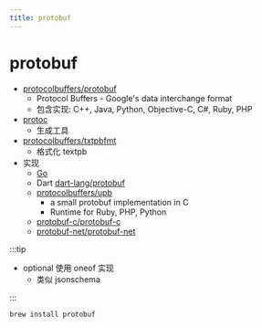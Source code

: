 ```yaml
---
title: protobuf
---
```


# protobuf

- [protocolbuffers/protobuf](https://github.com/protocolbuffers/protobuf)
  - Protocol Buffers - Google's data interchange format
  - 包含实现: C++, Java, Python, Objective-C, C#, Ruby, PHP
- [protoc](./protoc.md)
  - 生成工具
- [protocolbuffers/txtpbfmt](https://github.com/protocolbuffers/txtpbfmt)
  - 格式化 textpb
- 实现
  - [Go](./protobuf-go.md)
  - Dart [dart-lang/protobuf](https://github.com/dart-lang/protobuf)
  - [protocolbuffers/upb](https://github.com/protocolbuffers/upb)
    - a small protobuf implementation in C
    - Runtime for Ruby, PHP, Python
  - [protobuf-c/protobuf-c](https://github.com/protobuf-c/protobuf-c)
  - [protobuf-net/protobuf-net](https://github.com/protobuf-net/protobuf-net)

:::tip

- optional 使用 oneof 实现
  - 类似 jsonschema

:::

```bash
brew install protobuf
```
